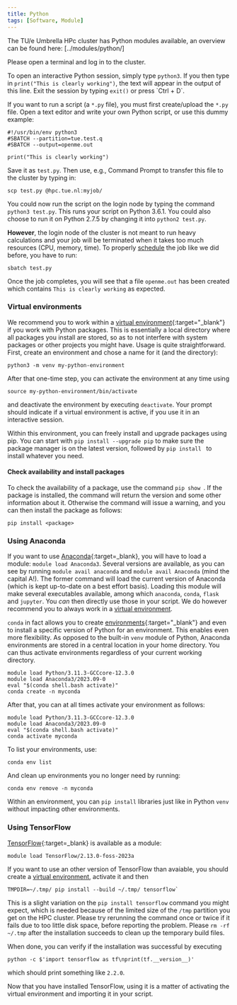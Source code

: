```yaml
---
title: Python
tags: [Software, Module]
---
```


The TU/e Umbrella HPc cluster has Python modules available, an overview can be found here: [../modules/python/] 

Please open a terminal and log in to the cluster.

To open an interactive Python session, simply type `python3`. If you
then type in `print("This is clearly working")`, the text will appear in
the output of this line. Exit the session by typing `exit()` or press
\`Ctrl + D\`.

If you want to run a script (a `*.py` file), you must first
create/upload the `*.py` file. Open a text editor and write your own
Python script, or use this dummy example:
```shell
#!/usr/bin/env python3
#SBATCH --partition=tue.test.q
#SBATCH --output=openme.out

print("This is clearly working")
```
Save it as `test.py`. Then use, e.g., Command Prompt to transfer this
file to the cluster by typing in:

`scp test.py `<yourid>`@hpc.tue.nl:myjob/`

You could now run the script on the login node by typing the command
`python3 test.py`. This runs your script on Python 3.6.1. You could also
choose to run it on Python 2.7.5 by changing it into `python2 test.py`.

**However**, the login node of the cluster is not meant to run heavy
calculations and your job will be terminated when it takes too much
resources (CPU, memory, time). To properly [schedule](../../steps/jobs/index.md) the job like
we did before, you have to run:

```shell
sbatch test.py
```

Once the job completes, you will see that a file `openme.out` has been
created which contains `This is clearly working` as expected.

### Virtual environments

We recommend you to work within a [virtual environment](https://packaging.python.org/guides/installing-using-pip-and-virtual-environments/){:target="_blank"}
if you work with Python packages. This is essentially a local directory
where all packages you install are stored, so as to not interfere with
system packages or other projects you might have. Usage is quite
straightforward. First, create an environment and chose a name for it
(and the directory):

`python3 -m venv my-python-environment`

After that one-time step, you can activate the environment at any time
using

`source my-python-environment/bin/activate`

and deactivate the environment by executing `deactivate`. Your prompt
should indicate if a virtual environment is active, if you use it in an
interactive session.

Within this environment, you can freely install and upgrade packages
using pip. You can start with `pip install --upgrade pip` to make sure
the package manager is on the latest version, followed by
`pip install `<package> to install whatever you need.

#### Check availability and install packages

To check the availability of a package, use the command
`pip show `<package>. If the package is installed, the command will
return the version and some other information about it. Otherwise the
command will issue a warning, and you can then install the package as
follows:

`pip install <package>`

### Using Anaconda

If you want to use [Anaconda](https://www.anaconda.com/){:target=_blank}, you
will have to load a module: `module load Anaconda3`. Several versions are
available, as you can see by running `module avail anaconda` and `module avail
Anaconda` (mind the capital A!). The former command will load the current
version of Anaconda (which is kept up-to-date on a best effort basis). Loading
this module will make several executables available, among which `anaconda`,
`conda`, `flask` and `jupyter`. You *can* then directly use those in your
script. We do however recommend you to always work in a
[virtual environment](#virtual-environments).

`conda` in fact allows you to create
[environments](https://docs.conda.io/projects/conda/en/latest/user-guide/tasks/manage-environments.html){:target="_blank"}
and even to install a specific version of Python for an environment.
This enables even more flexibility. As opposed to the built-in `venv`
module of Python, Anaconda environments are stored in a central location
in your home directory. You can thus activate environments regardless of
your current working directory.

```shell
module load Python/3.11.3-GCCcore-12.3.0 
module load Anaconda3/2023.09-0
eval "$(conda shell.bash activate)"
conda create -n myconda
```

After that, you can at all times activate your environment as follows:

```shell
module load Python/3.11.3-GCCcore-12.3.0 
module load Anaconda3/2023.09-0
eval "$(conda shell.bash activate)"
conda activate myconda
```

To list your environments, use:

```shell
conda env list
```

And clean up environments you no longer need by running:

```shell
conda env remove -n myconda
```

Within an environment, you can `pip install` libraries just like in
Python `venv` without impacting other environments.

### Using TensorFlow

[TensorFlow](https://www.tensorflow.org/){:target=_blank} is available as a module:

```shell
module load TensorFlow/2.13.0-foss-2023a 
```

If you want to use an other version of TensorFlow than avaiable, you should
create a [virtual environment](#virtual-environments),
activate it and then

```shell
TMPDIR=~/.tmp/ pip install --build ~/.tmp/ tensorflow`
```

This is a slight variation on the `pip install tensorflow` command you might
expect, which is needed because of the limited size of the `/tmp`
partition you get on the HPC cluster. Please try rerunning the command
once or twice if it fails due to too little disk space, before reporting
the problem. Please `rm -rf ~/.tmp` after the installation succeeds to
clean up the temporary build files.

When done, you can verify if the installation was successful by
executing

`python -c $'import tensorflow as tf\nprint(tf.__version__)'`

which should print something like `2.2.0`.

Now that you have installed TensorFlow, using it is a matter of
activating the virtual environment and importing it in your script.
